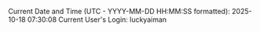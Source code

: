 Current Date and Time (UTC - YYYY-MM-DD HH:MM:SS formatted): 2025-10-18 07:30:08
Current User's Login: luckyaiman
